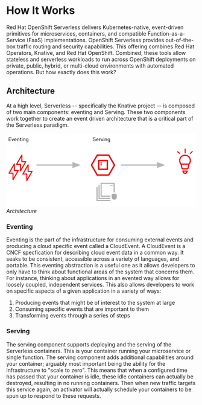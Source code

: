 # How It Works

Red Hat OpenShift Serverless delivers Kubernetes-native, event-driven primitives for microservices, containers, and compatible Function-as-a-Service (FaaS) implementations. OpenShift Serverless provides out-of-the-box traffic routing and security capabilities. This offering combines Red Hat Operators, Knative, and Red Hat OpenShift. Combined, these tools allow stateless and serverless workloads to run across OpenShift deployments on private, public, hybrid, or multi-cloud environments with automated operations. But how exactly does this work?

## Architecture
At a high level, Serverless -- specifically the Knative project -- is composed of two main components: eventing and Serving.  These two components work together to create an event driven architecture that is a critical part of the Serverless paradigm.

![OpenShift Serverless Architecture](content/images/serverless_eventing_serving.png)*Architecture*

### Eventing
Eventing is the part of the infrastructure for consuming external events and producing a cloud specific event called a CloudEvent.  A CloudEvent is a CNCF specfication for describing cloud event data in a common way.  It seaks to be consistent, accessible across a variety of languages, and portable.  This eventing abstraction is a useful one as it allows developers to only have to think about functional areas of the system that concerns them.  For instance, thinking about applications in an evented way allows for loosely coupled, independent services.  This also allows developers to work on specific aspects of a given application in a variety of ways:

1. Producing events that might be of interest to the system at large
2. Consuming specific events that are important to them
3. Transforming events through a series of steps

### Serving
The serving component supports deploying and the serving of the Serverless containers.  This is your container running your microservice or single function.  The serving component adds additional capabilities around your container; arguably most important being the ability for the infrastructure to "scale to zero".  This means that when a configured time has passed that your container is idle, these idle containers can actually be destroyed, resulting in no running containers.  Then when new traffic targets this service again, an activator will actually schedule your containers to be spun up to respond to these requests.
